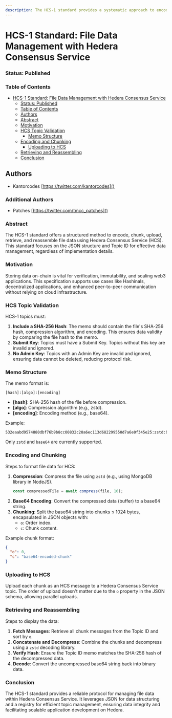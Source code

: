 ```yaml
---
description: The HCS-1 standard provides a systematic approach to encode, chunk, upload, retrieve, and reassemble file data for applications using Hedera Consensus Service (HCS). This process is agnostic of the implementation details, focusing on the JSON structure and the use of a Topic ID for efficient data management.
---
```


# HCS-1 Standard: File Data Management with Hedera Consensus Service

### Status: Published

### Table of Contents
- [HCS-1 Standard: File Data Management with Hedera Consensus Service](#hcs-1-standard-file-data-management-with-hedera-consensus-service)
    - [Status: Published](#status-published)
    - [Table of Contents](#table-of-contents)
  - [Authors](#authors)
  - [Abstract](#abstract)
  - [Motivation](#motivation)
  - [HCS Topic Validation](#hcs-topic-validation)
    - [Memo Structure](#memo-structure)
  - [Encoding and Chunking](#encoding-and-chunking)
    - [Uploading to HCS](#uploading-to-hcs)
  - [Retrieving and Reassembling](#retrieving-and-reassembling)
  - [Conclusion](#conclusion)

## Authors
- Kantorcodes [https://twitter.com/kantorcodes]()

### Additional Authors
- Patches [https://twitter.com/tmcc_patches]()

### Abstract
The HCS-1 standard offers a structured method to encode, chunk, upload, retrieve, and reassemble file data using Hedera Consensus Service (HCS). This standard focuses on the JSON structure and Topic ID for effective data management, regardless of implementation details.

### Motivation
Storing data on-chain is vital for verification, immutability, and scaling web3 applications. This specification supports use cases like Hashinals, decentralized applications, and enhanced peer-to-peer communication without relying on cloud infrastructure.

### HCS Topic Validation
HCS-1 topics must:

1. **Include a SHA-256 Hash**: The memo should contain the file's SHA-256 hash, compression algorithm, and encoding. This ensures data validity by comparing the file hash to the memo.
2. **Submit Key**: Topics must have a Submit Key. Topics without this key are invalid and ignored.
3. **No Admin Key**: Topics with an Admin Key are invalid and ignored, ensuring data cannot be deleted, reducing protocol risk.

### Memo Structure
The memo format is:

```
[hash]:[algo]:[encoding]
```

- **[hash]**: SHA-256 hash of the file before compression.
- **[algo]**: Compression algorithm (e.g., zstd).
- **[encoding]**: Encoding method (e.g., base64).

Example:

```
532eaabd9574880dbf76b9b8cc00832c20a6ec113d682299550d7a6e0f345e25:zstd:base64
```

Only `zstd` and `base64` are currently supported.

### Encoding and Chunking
Steps to format file data for HCS:

1. **Compression**: Compress the file using `zstd` (e.g., using MongoDB library in NodeJS).
    ```javascript
    const compressedFile = await compress(file, 10);
    ```
2. **Base64 Encoding**: Convert the compressed data (buffer) to a base64 string.
3. **Chunking**: Split the base64 string into chunks ≤ 1024 bytes, encapsulated in JSON objects with:
   - `o`: Order index.
   - `c`: Chunk content.

Example chunk format:
```json
{
  "o": 0,
  "c": "base64-encoded-chunk"
}
```

### Uploading to HCS
Upload each chunk as an HCS message to a Hedera Consensus Service topic. The order of upload doesn't matter due to the `o` property in the JSON schema, allowing parallel uploads.

### Retrieving and Reassembling
Steps to display the data:

1. **Fetch Messages**: Retrieve all chunk messages from the Topic ID and sort by `o`.
2. **Concatenate and Decompress**: Combine the chunks and decompress using a `zstd` decoding library.
3. **Verify Hash**: Ensure the Topic ID memo matches the SHA-256 hash of the decompressed data.
4. **Decode**: Convert the uncompressed base64 string back into binary data.

### Conclusion
The HCS-1 standard provides a reliable protocol for managing file data within Hedera Consensus Service. It leverages JSON for data structuring and a registry for efficient topic management, ensuring data integrity and facilitating scalable application development on Hedera.